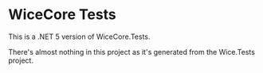 # WiceCore Tests
This is a .NET 5 version of WiceCore.Tests.

There's almost nothing in this project as it's generated from the Wice.Tests project.


